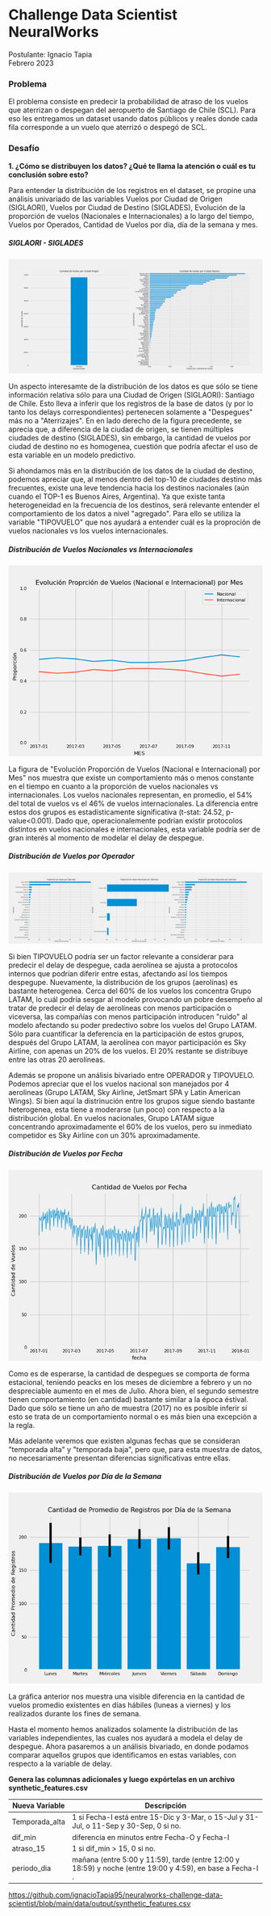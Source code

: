 # Challenge Data Scientist NeuralWorks

Postulante: Ignacio Tapia  
Febrero 2023

### Problema
El problema consiste en predecir la probabilidad de atraso de los vuelos que aterrizan o despegan del aeropuerto de Santiago de Chile (SCL). Para eso les entregamos un dataset usando datos públicos y reales donde cada fila corresponde a un vuelo que aterrizó o despegó de SCL.

### Desafío

**1. ¿Cómo se distribuyen los datos? ¿Qué te llama la atención o cuál es tu conclusión sobre esto?**

Para entender la distribución de los registros en el dataset, se propine una análisis univariado de las variables Vuelos por Ciudad de Origen (SIGLAORI), Vuelos por Ciudad de Destino (SIGLADES), Evolución de la proporción de vuelos (Nacionales e Internacionales) a lo largo del tiempo, Vuelos por Operados, Cantidad de Vuelos por día, día de la semana y mes.

##### SIGLAORI - SIGLADES

![labelname :: Figura 1](https://github.com/ignacioTapia95/neuralworks-challenge-data-scientist/blob/main/notebooks/results/img/01_DATA_DISTR_VUELOS_SIGLAOR-SIGLADES.png)

Un aspecto interesamte de la distribución de los datos es que sólo se tiene información relativa sólo para una Ciudad de Origen (SIGLAORI): Santiago de Chile. Esto lleva a inferir que los registros de la base de datos (y por lo tanto los delays correspondientes) pertenecen solamente a "Despegues" más no a "Aterrizajes". En en lado derecho de la figura precedente, se aprecia que, a diferencia de la ciudad de origen, se tienen múltiples ciudades de destino (SIGLADES), sin embargo, la cantidad de vuelos por ciudad de destino no es homogenea, cuestión que podría afectar el uso de esta variable en un modelo predictivo.

Si ahondamos más en la distribución de los datos de la ciudad de destino, podemos apreciar que, al menos dentro del top-10 de ciudades destino más frecuentes, existe una leve tendencia hacia los destinos nacionales (aún cuando el TOP-1 es Buenos Aires, Argentina). Ya que existe tanta heterogeneidad en la frecuencia de los destinos, será relevante entender el comportamiento de los datos a nivel "agregado". Para ello se utiliza la variable "TIPOVUELO" que nos ayudará a entender cuál es la proproción de vuelos nacionales vs los vuelos internacionales. 

##### Distribución de Vuelos Nacionales vs Internacionales

![labelname :: Figura 2](https://github.com/ignacioTapia95/neuralworks-challenge-data-scientist/blob/main/notebooks/results/img/01_DATA_DISTR_VUELOS_NACIONAL-INTERNACIONAL.png)

La figura de "Evolución Proporción de Vuelos (Nacional e Internacional) por Mes" nos muestra que existe un comportamiento más o menos constante en el tiempo en cuanto a la proporción de vuelos nacionales vs internacionales. Los vuelos nacionales representan, en promedio, el 54% del total de vuelos vs el 46% de vuelos internacionales. La diferencia entre estos dos grupos es estadísticamente significativa (t-stat: 24.52, p-value<0.001). Dado que, operacionalemente podrían existir protocolos distintos en vuelos nacionales e internacionales, esta variable podría ser de gran interés al momento de modelar el delay de despegue.

##### Distribución de Vuelos por Operador

![labelname :: Figura 3](https://github.com/ignacioTapia95/neuralworks-challenge-data-scientist/blob/main/notebooks/results/img/01_DATA_DISTR_VUELOS_OPERADOR.png)

Si bien TIPOVUELO podría ser un factor relevante a considerar para predecir el delay de despegue, cada aerolínea se ajusta a protocolos internos que podrían diferir entre estas, afectando así los tiempos despegupe. Nuevamente, la distribución de los grupos (aerolínas) es bastante heterogenea. Cerca del 60% de los vuelos los concentra Grupo LATAM, lo cuál podría sesgar al modelo provocando un pobre desempeño al tratar de predecir el delay de aerolíneas con menos participación o viceversa, las compañías con menos participación introducen "ruido" al modelo afectando su poder predectivo sobre los vuelos del Grupo LATAM. Sólo para cuantíficar la deferencia en la participación de estos grupos, después del Grupo LATAM, la aerolínea con mayor participación es Sky Airline, con apenas un 20% de los vuelos. El 20% restante se distribuye entre las otras 20 aerolíneas.

Además se propone un análisis bivariado entre OPERADOR y TIPOVUELO. Podemos apreciar que el los vuelos nacional son manejados por 4 aerolineas (Grupo LATAM, Sky Airline, JetSmart SPA y Latin American Wings). Si bien aquí la distrinución entre los grupos sigue siendo bastante heterogenea, esta tiene a moderarse (un poco) con respecto a la distribución global. En vuelos nacionales, Grupo LATAM sigue concentrando aproximadamente el 60% de los vuelos, pero su inmediato competidor es Sky Airline con un 30% aproximadamente.

##### Distribución de Vuelos por Fecha

![labelname :: Figura 4](https://github.com/ignacioTapia95/neuralworks-challenge-data-scientist/blob/main/notebooks/results/img/01_DATA_DISTR_VUELOS_FECHA.png)

Como es de esperarse, la cantidad de despegues se comporta de forma estacional, teniendo peacks en los meses de diciembre a febrero y un no despreciable aumento en el mes de Julio. Ahora bien, el segundo semestre tienen comportamiento (en cantidad) bastante similar a la época éstival. Dado que sólo se tiene un año de muestra (2017) no es posible inferir si esto se trata de un comportamiento normal o es más bien una excepción a la regla.

Más adelante veremos que existen algunas fechas que se consideran "temporada alta" y "temporada baja", pero que, para esta muestra de datos, no necesariamente presentan diferencias significativas entre ellas.

##### Distribución de Vuelos por Día de la Semana

![labelname :: Figura 4](https://github.com/ignacioTapia95/neuralworks-challenge-data-scientist/blob/main/notebooks/results/img/01_DATA_DISTR_VUELOS_DIA-SEMANA.png)

La gráfica anterior nos muestra una visible diferencia en la cantidad de vuelos promedio existentes en días hábiles (luneas a viernes) y los realizados durante los fines de semana.

Hasta el momento hemos analizados solamente la distribución de las variables independientes, las cuales nos ayudará a modela el delay de despegue. Ahora pasaremos a un análisis bivariado, en donde podamos comparar aquellos grupos que identificamos en estas variables, con respecto a la variable de delay.



**Genera las columnas adicionales y luego expórtelas en un archivo synthetic_features.csv**

|Nueva Variable|Descripción|
|-|-|
|Temporada_alta | 1 si Fecha-I está entre 15-Dic y 3-Mar, o 15-Jul y 31-Jul, o 11-Sep y 30-Sep, 0 si no.|
|dif_min | diferencia en minutos entre Fecha-O y Fecha-I |
|atraso_15 | 1 si dif_min > 15, 0 si no.|
|periodo_dia | mañana (entre 5:00 y 11:59), tarde (entre 12:00 y 18:59) y noche (entre 19:00 y 4:59), en base a Fecha-I .|

https://github.com/ignacioTapia95/neuralworks-challenge-data-scientist/blob/main/data/output/synthetic_features.csv

